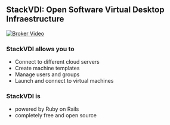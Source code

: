 ## StackVDI: Open Software Virtual Desktop Infraestructure

[![Broker Video](https://i.vimeocdn.com/video/480446920_960.jpg)](https://vimeo.com/99310525)

### StackVDI allows you to
 * Connect to different cloud servers
 * Create machine templates
 * Manage users and groups
 * Launch and connect to virtual machines 

### StackVDI is

* powered by Ruby on Rails
* completely free and open source 
